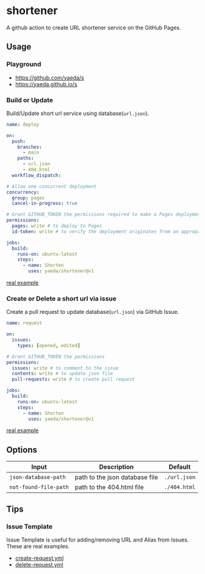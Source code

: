 # shortener

A github action to create URL shortener service on the GitHub Pages.

## Usage

### Playground

- https://github.com/yaeda/s
- https://yaeda.github.io/s

### Build or Update

Build/Update short url service using database(`url.json`).

```yml
name: deploy

on:
  push:
    branches:
      - main
    paths:
      - url.json
      - 404.html
  workflow_dispatch:

# Allow one concurrent deployment
concurrency:
  group: pages
  cancel-in-progress: true

# Grant GITHUB_TOKEN the permissions required to make a Pages deployment
permissions:
  pages: write # to deploy to Pages
  id-token: write # to verify the deployment originates from an appropriate source

jobs:
  build:
    runs-on: ubuntu-latest
    steps:
      - name: Shorten
        uses: yaeda/shortener@v1
```

[real example](https://github.com/yaeda/s/blob/main/.github/workflows/deploy.yml)

### Create or Delete a short url via issue

Create a pull request to update database(`url.json`) via GitHub Issue.

```yml
name: request

on:
  issues:
    types: [opened, edited]

# Grant GITHUB_TOKEN the permissions
permissions:
  issues: write # to comment to the issue
  contents: write # to update json file
  pull-requests: write # to create pull request

jobs:
  build:
    runs-on: ubuntu-latest
    steps:
      - name: Shorten
        uses: yaeda/shortener@v1
```

[real example](https://github.com/yaeda/s/blob/main/.github/workflows/request.yml)

## Options

| Input                 | Description                    | Default      |
| --------------------- | ------------------------------ | ------------ |
| `json-database-path`  | path to the json database file | `./url.json` |
| `not-found-file-path` | path to the 404.html file      | `./404.html` |

## Tips

<!-- ### Prevent auto pull request marge

You can use GitHub's protection branch feature to disable auto-merge and intersperse the review process.

[About protected branches \- GitHub Docs](https://docs.github.com/en/repositories/configuring-branches-and-merges-in-your-repository/defining-the-mergeability-of-pull-requests/about-protected-branches) -->

### Issue Template

Issue Template is useful for adding/removing URL and Alias from Issues. These are real examples.

- [create\-request\.yml](https://github.com/yaeda/s/blob/main/.github/ISSUE_TEMPLATE/create-request.yml)
- [delete\-request\.yml](https://github.com/yaeda/s/blob/main/.github/ISSUE_TEMPLATE/delete-request.yml)
